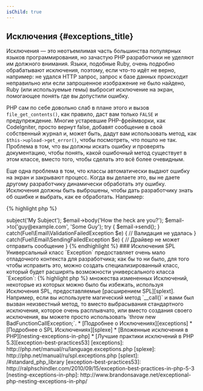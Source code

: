 ```yaml
---
isChild: true
---
```


## Исключения {#exceptions_title}

Исключения &mdash; это неотъемлимая часть большинства популярных языков программирования, но зачастую PHP разработчики не уделяют им должного внимания. Языки, подобные Ruby, очень подробно обрабатывают исключения, поэтому, если что-то идёт не верно, например: не удался HTTP запрос, запрос к базе данных происходит неправильно или если запрошенное изображение не было найдено, Ruby (или используемые гемы) выбросит исключение на экран, помогающее понять где вы допустили ошибку.

PHP сам по себе довольно слаб в плане этого и вызов `file_get_contents()`, как правило, даст вам только `FALSE` и предупреждение. Многие устаревшие PHP-фреймворки, как CodeIgniter, просто вернут false, добавят сообщение в свой собственный журнал и, может быть, дадут вам использовать метод, как `$this->upload->get_error()`, чтобы посмотреть, что пошло не так. Проблема в том, что вы должны искать ошибку и проверять документацию, чтобы понять, какой ошибочный метод существует в этом классе, вместо того, чтобы сделать это всё более очевидным.

Еще одна проблема в том, что классы автоматически выдают ошибку на экран и закрывают процесс. Когда вы делаете это, вы не даете другому разработчику динамически обработать эту ошибку. Исключения должны быть выброшены, чтобы дать разработчику знать об ошибке и выбрать, как ее обработать. Например:

{% highlight php %}
<?php
$email = new Fuel\Email;
$email->subject('My Subject');
$email->body('How the heck are you?');
$email->to('guy@example.com', 'Some Guy');

try
{
    $email->send();
}
catch(Fuel\Email\ValidationFailedException $e)
{
    // Валидация не удалась
}
catch(Fuel\Email\SendingFailedException $e)
{
    // Драйвер не может отправить сообщение
}
{% endhighlight %}

### Исключения SPL

Универсальный класс `Exception` предоставляет очень мало отладочного контекста для разработчика; как бы то ни было, для того чтобы исправить это, можно создать специализированный класс, который будет расширять возможности универсального класса `Exception`:

{% highlight php %}
<?php
class ValidationException extends Exception {}
{% endhighlight %}

Это означает, что вы можете добавить несколько блоков отлова и обрабатывать разные исключения по-разному. Это может привести к созданию <em>множества</em> измененных Исключений, некоторые из которых можно было бы избежать, используя Исключения SPL, предоставляемые [расширением SPL][splext].

Например, если вы используете магический метод `__call()` и вами был вызван неизвестный метод, то вместо выбрасывания стандартного исключения, которое очень расплывчато, или вместо создания своего исключения, вы можете просто использовать `throw new BadFunctionCallException;`.

* [Подробнее о Исключениях][exceptions]
* [Подробнее о SPL Исключениях][splexe]
* [Вложенные исключения в PHP][nesting-exceptions-in-php]
* [Лучшие практики исключений в PHP 5.3][exception-best-practices53]

[exceptions]: http://php.net/manual/ru/language.exceptions.php
[splexe]: http://php.net/manual/ru/spl.exceptions.php
[splext]: /#standard_php_library
[exception-best-practices53]: http://ralphschindler.com/2010/09/15/exception-best-practices-in-php-5-3
[nesting-exceptions-in-php]: http://www.brandonsavage.net/exceptional-php-nesting-exceptions-in-php/
